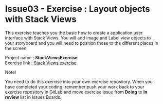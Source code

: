 # Issue03 - Exercise : Layout objects with Stack Views
This exercise teaches you the basic how to create a application user interface 
with Stack Views. You will add Image and Label view objects to your storyboard 
and you will need to position those to the different places in the screen.

Project name : **StackViewsExercise**  
Exercise link : [Stack Views exercise](http://ttow0640.pages.labranet.jamk.fi/iOS-Application-Development-Materials/exercises/stackviews/index.html)

Note!

You need to do this exercise into your own exercise repository. When you
have completed your coding, remember push your work back to your exercise 
repository in GitLab and move exercise issue from <b>Doing</b> to <b>In review</b> list in Issues Boards.